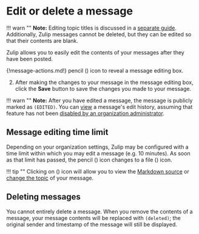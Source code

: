 # Edit or delete a message

!!! warn ""
    **Note:** Editing topic titles is discussed in a
    [separate guide](/help/change-the-topic-of-a-message). Additionally, Zulip
    messages cannot be deleted, but they can be edited so that their contents
    are blank.

Zulip allows you to easily edit the contents of your messages after they have
been posted.

{!message-actions.md!} pencil (<i class="icon-vector-pencil"></i>) icon
to reveal a message editing box.

2. After making the changes to your message in the message editing box, click
the **Save** button to save the changes you made to your message.

!!! warn ""
    **Note:** After you have edited a message, the message is publicly marked as
    `(EDITED)`. You can [view](/help/view-a-messages-edit-history) a message's
    edit history, assuming that feature has not been
    [disabled by an organization administrator](/help/disable-message-edit-history).

## Message editing time limit

Depending on your organization settings, Zulip may be configured with a time
limit within which you may edit a message (e.g. 10 minutes). As soon as that
limit has passed, the pencil (<i class="icon-vector-pencil"></i>) icon
changes to a file (<i class="icon-vector-file-text-alt"></i>) icon.

!!! tip ""
    Clicking on (<i class="icon-vector-file-text-alt"></i>) icon will allow you to
    view the [Markdown source](/help/view-the-markdown-source-of-a-message) or
    [change the topic](/help/change-the-topic-of-a-message) of your message.

## Deleting messages

You cannot entirely delete a message. When you remove the contents of a message,
your message contents will be replaced with `(deleted)`; the original sender and
timestamp of the message will still be displayed.
